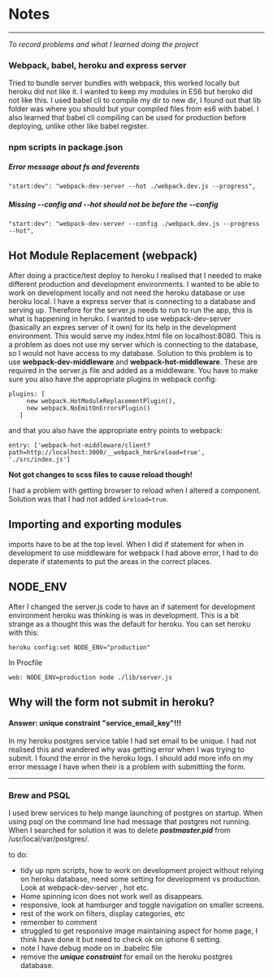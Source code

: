 # Notes
---
_To record problems and what I learned doing the project_

### Webpack, babel, heroku and express server
Tried to bundle server bundles with webpack, this worked locally but heroku did not like it.
I wanted to keep my modules in ES6 but heroko did not like this. I used babel cli to
compile my dir to new dir, I found out that lib folder was where you should but your compiled
files from es6 with babel. I also learned that babel cli compiling can be used for production
before deploying, unlike other like babel register.

### npm scripts in package.json
##### Error message about fs and feverents
```
"start:dev": "webpack-dev-server --hot ./webpack.dev.js --progress",
```
##### Missing --config and --hot should not be before the --config
```
"start:dev": "webpack-dev-server --config ./webpack.dev.js --progress --hot",
```
## Hot Module Replacement (webpack)
After doing a practice/test deploy to heroku I realised that I needed to make different production and development environments. I wanted to be able to work on development locally and not need the heroku database or use heroku local. I have a express server that is connecting to a database and serving up. Therefore for the server.js needs to run to run the app, this is what is happening in heruko. I wanted to use webpack-dev-server (basically an expres server of it own) for its help in the development environment. This would serve my index.html file on localhost:8080. This is a problem as does not use my server which is connecting to the database, so I would not have access to my database. Solution to this problem is to use **webpack-dev-middleware** and **webpack-hot-middleware**. These are required in the server.js file and added as a middleware. You have to make sure you also have the appropriate plugins in webpack config:
```
plugins: [
     new webpack.HotModuleReplacementPlugin(),
     new webpack.NoEmitOnErrorsPlugin()
   ]
   ```
and that you also have the appropriate entry points to webpack:

```
entry: ['webpack-hot-middleware/client?path=http://localhost:3000/__webpack_hmr&reload=true', './src/index.js']
```

**Not got changes to scss files to cause reload though!**

I had a problem with getting browser to reload when I altered a component. Solution was that I had not added `&reload=true`.
## Importing and exporting modules
imports have to be at the top level. When I did if statement for when in development to use middleware for webpack I had above error, I had to do deperate if statements to put the areas in the correct places.
## NODE_ENV
After I changed the server.js code to have an if satement for development environment heroku was thinking is was in development. This is a bit strange as a thought this was the default for heroku. You can set heroku with this:
```
heroku config:set NODE_ENV="production"
```
In Procfile
```
web: NODE_ENV=production node ./lib/server.js
```
## Why will the form not submit in heroku?
#### Answer: unique constraint "service_email_key"!!!
In my heroku postgres service table I had set email to be unique. I had not realised this and wandered why was getting error when I was trying to submit. I found the error in the heroku logs. I should add more info on my error message I have when their is a problem with submitting the form.

---

### Brew and PSQL
I used brew services to help mange launching of postgres on startup.
When using psql on the command line had message that postgres not running. When I searched for solution it was to delete _**postmaster.pid**_ from /usr/local/var/postgres/.

to do:
- tidy up npm scripts, how to work on development project without relying on heroku database,
need some setting for development vs production. Look at webpack-dev-server , hot etc.
- Home spinning icon does not work well as disappears.
- responsive, look at hamburger and toggle navigation on smaller screens.
- rest of the work on filters, display categories, etc
- remember to comment
- struggled to get responsive image maintaining aspect for home page, I think have done it but need to check ok on iphone 6 setting.
- note I have debug mode on in .babelrc file
- remove the _**unique constraint**_ for email on the heroku postgres database.
